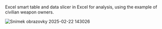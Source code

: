 Excel smart table and data slicer in Excel for analysis, using the example of civilian weapon owners.

![Snímek obrazovky 2025-02-22 143026](https://github.com/user-attachments/assets/c6f34072-d704-4356-93fb-c192e34a6e4f)
